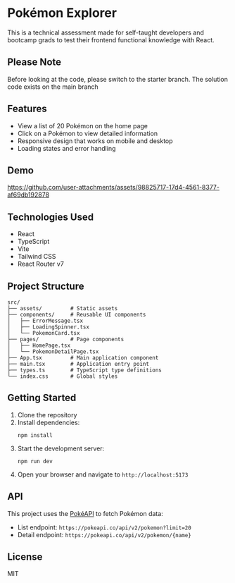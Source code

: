 # Pokémon Explorer

This is a technical assessment made for self-taught developers and bootcamp grads to test their frontend functional knowledge with React.

## Please Note

Before looking at the code, please switch to the starter branch. The solution code exists on the main branch

## Features

- View a list of 20 Pokémon on the home page
- Click on a Pokémon to view detailed information
- Responsive design that works on mobile and desktop
- Loading states and error handling

## Demo

https://github.com/user-attachments/assets/98825717-17d4-4561-8377-af69db192878


## Technologies Used

- React
- TypeScript
- Vite
- Tailwind CSS
- React Router v7

## Project Structure

```
src/
├── assets/         # Static assets
├── components/     # Reusable UI components
│   ├── ErrorMessage.tsx
│   ├── LoadingSpinner.tsx
│   └── PokemonCard.tsx
├── pages/          # Page components
│   ├── HomePage.tsx
│   └── PokemonDetailPage.tsx
├── App.tsx         # Main application component
├── main.tsx        # Application entry point
├── types.ts        # TypeScript type definitions
└── index.css       # Global styles
```

## Getting Started

1. Clone the repository
2. Install dependencies:
   ```
   npm install
   ```
3. Start the development server:
   ```
   npm run dev
   ```
4. Open your browser and navigate to `http://localhost:5173`

## API

This project uses the [PokéAPI](https://pokeapi.co/) to fetch Pokémon data:

- List endpoint: `https://pokeapi.co/api/v2/pokemon?limit=20`
- Detail endpoint: `https://pokeapi.co/api/v2/pokemon/{name}`

## License

MIT
